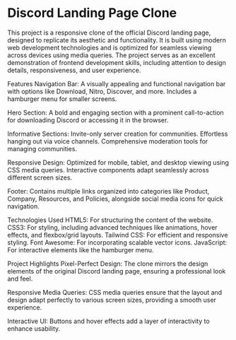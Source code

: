 # Discord Landing Page Clone
This project is a responsive clone of the official Discord landing page, designed to replicate its aesthetic and functionality. It is built using modern web development technologies and is optimized for seamless viewing across devices using media queries. The project serves as an excellent demonstration of frontend development skills, including attention to design details, responsiveness, and user experience.

Features
Navigation Bar:
A visually appealing and functional navigation bar with options like Download, Nitro, Discover, and more. Includes a hamburger menu for smaller screens.

Hero Section:
A bold and engaging section with a prominent call-to-action for downloading Discord or accessing it in the browser.

Informative Sections:
Invite-only server creation for communities.
Effortless hanging out via voice channels.
Comprehensive moderation tools for managing communities.

Responsive Design:
Optimized for mobile, tablet, and desktop viewing using CSS media queries.
Interactive components adapt seamlessly across different screen sizes.

Footer:
Contains multiple links organized into categories like Product, Company, Resources, and Policies, alongside social media icons for quick navigation.

Technologies Used
HTML5: For structuring the content of the website.
CSS3: For styling, including advanced techniques like animations, hover effects, and flexbox/grid layouts.
Tailwind CSS: For efficient and responsive styling.
Font Awesome: For incorporating scalable vector icons.
JavaScript: For interactive elements like the hamburger menu.

Project Highlights
Pixel-Perfect Design:
The clone mirrors the design elements of the original Discord landing page, ensuring a professional look and feel.

Responsive Media Queries:
CSS media queries ensure that the layout and design adapt perfectly to various screen sizes, providing a smooth user experience.

Interactive UI:
Buttons and hover effects add a layer of interactivity to enhance usability.

